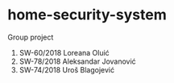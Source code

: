# home-security-system </br>
Group project
1. SW-60/2018 Loreana Oluić
2. SW-78/2018 Aleksandar Jovanović
3. SW-74/2018 Uroš Blagojević
